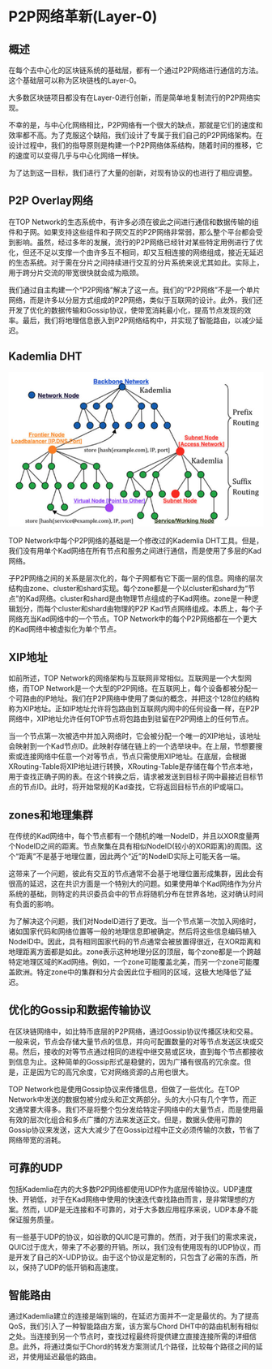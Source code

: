# P2P网络革新(Layer-0)

## 概述

在每个去中心化的区块链系统的基础层，都有一个通过P2P网络进行通信的方法。这个基础层可以称为区块链栈的Layer-0。

大多数区块链项目都没有在Layer-0进行创新，而是简单地复制流行的P2P网络实现。

不幸的是，与中心化网络相比，P2P网络有一个很大的缺点，那就是它们的速度和效率都不高。为了克服这个缺陷，我们设计了专属于我们自己的P2P网络架构。在设计过程中，我们的指导原则是构建一个P2P网络体系结构，随着时间的推移，它的速度可以变得几乎与中心化网络一样快。

为了达到这一目标，我们进行了大量的创新，对现有协议的也进行了相应调整。

## P2P Overlay网络

在TOP Network的生态系统中，有许多必须在彼此之间进行通信和数据传输的组件和子网。如果支持这些组件和子网交互的P2P网络非常弱，那么整个平台都会受到影响。虽然，经过多年的发展，流行的P2P网络已经针对某些特定用例进行了优化，但还不足以支撑一个由许多互不相同，却又互相连接的网络组成，接近无延迟的生态系统。对于需在分片之间持续进行交互的分片系统来说尤其如此。实际上，用于跨分片交流的带宽很快就会成为瓶颈。

我们通过自主构建一个“P2P网络”解决了这一点。我们的“P2P网络”不是一个单片网络，而是许多以分层方式组成的P2P网络，类似于互联网的设计。此外，我们还开发了优化的数据传输和Gossip协议，使带宽消耗最小化，提高节点发现的效率。最后，我们将地理信息嵌入到P2P网络结构中，并实现了智能路由，以减少延迟。

##  Kademlia DHT

![kademlia](P2PNetworkInnovation(layer-0).assets/kademlia.jpg)

TOP Network中每个P2P网络的基础是一个修改过的Kademlia DHT工具。但是，我们没有用单个Kad网络在所有节点和服务之间进行通信，而是使用了多层的Kad网络。

子P2P网络之间的关系是层次化的，每个子网都有它下面一层的信息。网络的层次结构由zone、cluster和shard实现。每个zone都是一个以cluster和shard为“节点”的Kad网络。cluster和shard是由物理节点组成的子Kad网络。zone是一种逻辑划分，而每个cluster和shard由物理的P2P Kad节点网络组成。本质上，每个子网络充当Kad网络中的一个节点。TOP Network中的每个P2P网络都在一个更大的Kad网络中被虚拟化为单个节点。

## XIP地址

如前所述，TOP Network的网络架构与互联网非常相似。互联网是一个大型网络，而TOP Network是一个大型的P2P网络。在互联网上，每个设备都被分配一个可路由的IP地址。我们在P2P网络中使用了类似的概念，并把这个128位的结构称为XIP地址。正如IP地址允许将包路由到互联网内网中的任何设备一样，在P2P网络中，XIP地址允许任何TOP节点将包路由到驻留在P2P网络上的任何节点。

当一个节点第一次被选中并加入网络时，它会被分配一个唯一的XIP地址，该地址会映射到一个Kad节点ID。此映射存储在链上的一个选举块中。在上层，节想要搜索或连接网络中任意一个对等节点，节点只需使用XIP地址。在底层，会根据XRouting-Table将XIP地址进行转换，XRouting-Table是存储在每个节点本地，用于查找正确子网的表。在这个转换之后，请求被发送到目标子网中最接近目标节点的节点ID。此时，将开始常规的Kad查找，它将返回目标节点的IP或端口。

## zones和地理集群

在传统的Kad网络中，每个节点都有一个随机的唯一NodeID，并且以XOR度量两个NodeID之间的距离。节点聚集在具有相似NodeID(较小的XOR距离)的周围。这个“距离”不是基于地理位置，因此两个“近”的NodeID实际上可能天各一端。

这带来了一个问题，彼此有交互的节点通常不会基于地理位置形成集群，因此会有很高的延迟，这在共识方面是一个特别大的问题。如果使用单个Kad网络作为分片系统的基础，则特定的共识委员会中的节点将随机分布在世界各地，这对确认时间有负面的影响。

为了解决这个问题，我们对NodeID进行了更改。当一个节点第一次加入网络时，诸如国家代码和网络位置等一般的地理信息即被确定。然后将这些信息编码植入NodeID中。因此，具有相同国家代码的节点通常会被放置得很近，在XOR距离和地理距离方面都是如此。zone表示这种地理分区的顶层，每个zone都是一个跨越特定地理区域的Kad网络。例如，一个zone可能覆盖北美，而另一个zone可能覆盖欧洲。特定zone中的集群和分片会因此位于相同的区域，这极大地降低了延迟。

##  优化的Gossip和数据传输协议

在区块链网络中，如比特币底层的P2P网络，通过Gossip协议传播区块和交易。一般来说，节点会存储大量节点的信息，并向可配置数量的对等节点发送区块或交易。然后，接收的对等节点通过相同的进程中继交易或区块，直到每个节点都接收到信息为止。这种简单的Gossip形式是稳健的，因为广播有很高的冗余度。但是，正是因为它的高冗余度，它对网络资源的占用也很大。 

TOP Network也是使用Gossip协议来传播信息，但做了一些优化。在TOP Network中发送的数据包被分成头和正文两部分。头的大小只有几个字节，而正文通常要大得多。我们不是将整个包分发给特定子网络中的大量节点，而是使用最有效的层次化组合和多点广播的方法来发送正文。但是，数据头使用可靠的Gossip协议来发送，这大大减少了在Gossip过程中正文必须传输的次数，节省了网络带宽的消耗。 

## 可靠的UDP

包括Kademlia在内的大多数P2P网络都使用UDP作为底层传输协议。UDP速度快、开销低，对于在Kad网络中使用的快速迭代查找路由而言，是非常理想的方案。然而，UDP是无连接和不可靠的，对于大多数应用程序来说，UDP本身不能保证服务质量。

有一些基于UDP的协议，如谷歌的QUIC是可靠的。然而，对于我们的需求来说，QUIC过于庞大，带来了不必要的开销。所以，我们没有使用现有的UDP协议，而是开发了自己的X-UDP协议。由于这个协议是定制的，只包含了必需的东西，所以，保持了UDP的低开销和高速度。 

## 智能路由

通过Kademlia建立的连接是端到端的，在延迟方面并不一定是最优的。为了提高QoS，我们引入了一种智能路由方案，该方案与Chord DHT中的路由机制有相似之处。当连接到另一个节点时，查找过程最终将提供建立直接连接所需的详细信息。此外，将通过类似于Chord的转发方案测试几个路径，比较每个路径之间的延迟，并使用延迟最低的路由。